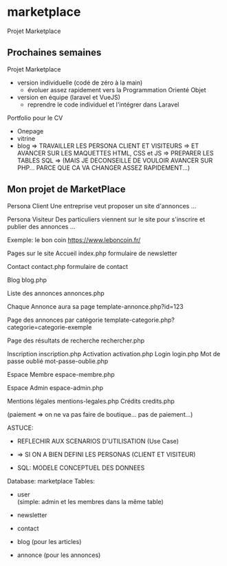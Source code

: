 # marketplace

Projet Marketplace


## Prochaines semaines

Projet Marketplace
* version individuelle (codé de zéro à la main)
    * évoluer assez rapidement vers la Programmation Orienté Objet
* version en équipe (laravel et VueJS)
    * reprendre le code individuel et l'intégrer dans Laravel

Portfolio pour le CV
* Onepage
* vitrine
* blog
=> TRAVAILLER LES PERSONA CLIENT ET VISITEURS
=> ET AVANCER SUR LES MAQUETTES HTML, CSS et JS
=> PREPARER LES TABLES SQL
=> (MAIS JE DECONSEILLE DE VOULOIR AVANCER SUR PHP... 
    PARCE QUE CA VA CHANGER ASSEZ RAPIDEMENT...)


## Mon projet de MarketPlace


Persona Client
    Une entreprise veut proposer un site d'annonces
    ...

Persona Visiteur
    Des particuliers viennent sur le site pour s'inscrire
    et publier des annonces
    ...

Exemple: 
    le bon coin
    https://www.leboncoin.fr/


Pages sur le site
Accueil                         index.php
                                    formulaire de newsletter

Contact                         contact.php
                                    formulaire de contact

Blog                            blog.php

Liste des annonces              annonces.php

Chaque Annonce aura sa page     template-annonce.php?id=123

Page des annonces par catégorie template-categorie.php?categorie=categorie-exemple

Page des résultats de recherche rechercher.php

Inscription                     inscription.php
Activation                      activation.php
Login                           login.php
Mot de passe oublié             mot-passe-oublie.php

Espace Membre                   espace-membre.php

Espace Admin                    espace-admin.php

Mentions légales                mentions-legales.php
Crédits                         credits.php


(paiement => on ne va pas faire de boutique... pas de paiement...)

ASTUCE:
* REFLECHIR AUX SCENARIOS D'UTILISATION (Use Case)
* => SI ON A BIEN DEFINI LES PERSONAS (CLIENT ET VISITEUR)


* SQL: MODELE CONCEPTUEL DES DONNEES

Database: marketplace
Tables:     

* user        
(simple: admin et les membres dans la même table)

* newsletter

* contact

* blog
(pour les articles)

* annonce
(pour les annonces)












